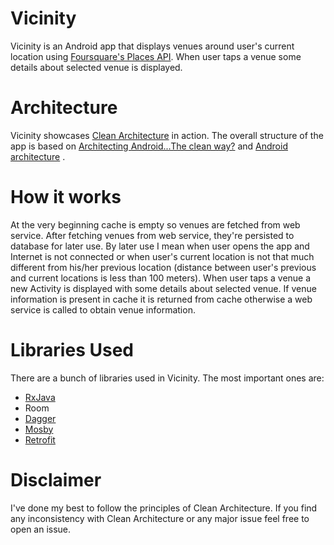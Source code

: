Vicinity  
========  
Vicinity is an Android app that displays venues around user's current location using [Foursquare's Places API](https://developer.foursquare.com/docs/api/endpoints). When user taps a venue some details about selected venue is displayed.  
  
  Architecture  
============  
Vicinity showcases [Clean Architecture](https://8thlight.com/blog/uncle-bob/2012/08/13/the-clean-architecture.html) in action. The overall structure of the app is based on [Architecting Android...The clean way?](https://fernandocejas.com/2014/09/03/architecting-android-the-clean-way/) and [Android architecture](http://five.agency/android-architecture-part-1-every-new-beginning-is-hard/)  .
  
How it works  
============  
At the very beginning cache is empty so venues are fetched from web service. After fetching venues from web service, they're persisted to database for later use. By later use I mean  when user opens the app and Internet is not connected or when user's current location is not that much different from his/her previous location (distance between user's previous and current locations is less than 100 meters). When user taps a venue a new Activity is displayed with some details about selected venue. If venue information is present in cache it is returned from cache otherwise a web service is called to obtain venue information.   
  
Libraries  Used
==========
There are a bunch of libraries used in Vicinity. The most important ones are:
- [RxJava](https://github.com/ReactiveX/RxJava)
- Room
- [Dagger](https://github.com/google/dagger)
- [Mosby](https://github.com/sockeqwe/mosby)
- [Retrofit](https://github.com/square/retrofit)

Disclaimer
=======
I've done my best to follow the principles of Clean Architecture. If you find any inconsistency with Clean Architecture or any major issue feel free to open an issue.